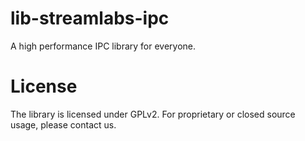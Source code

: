 # lib-streamlabs-ipc

A high performance IPC library for everyone.

# License

The library is licensed under GPLv2. For proprietary or closed source usage, please contact us.